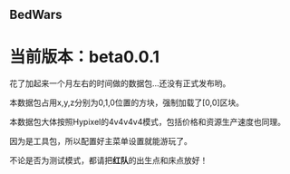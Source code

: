 ## BedWars
# 当前版本：beta0.0.1

花了加起来一个月左右的时间做的数据包...还没有正式发布哟。

本数据包占用x,y,z分别为0,1,0位置的方块，强制加载了[0,0]区块。

本数据包大体按照Hypixel的4v4v4v4模式，包括价格和资源生产速度也同理。

因为是工具包，所以配置好主菜单设置就能游玩了。

不论是否为测试模式，都请把**红队**的出生点和床点放好！